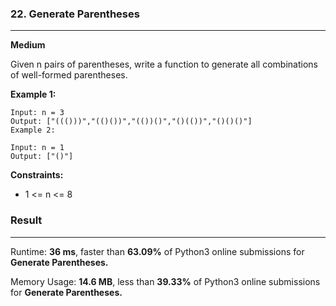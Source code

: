### 22. Generate Parentheses

---

**Medium**

Given n pairs of parentheses, write a function to generate all combinations of well-formed parentheses.

**Example 1:**

```
Input: n = 3
Output: ["((()))","(()())","(())()","()(())","()()()"]
Example 2:

Input: n = 1
Output: ["()"]
```

**Constraints:**

- 1 <= n <= 8

### Result

---

Runtime: **36 ms**, faster than **63.09%** of Python3 online submissions for **Generate Parentheses.**

Memory Usage: **14.6 MB**, less than **39.33%** of Python3 online submissions for **Generate Parentheses.**
